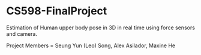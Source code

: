 # CS598-FinalProject
Estimation of Human upper body pose in 3D in real time using force sensors and camera.

Project Members = Seung Yun (Leo) Song, Alex Asilador, Maxine He

